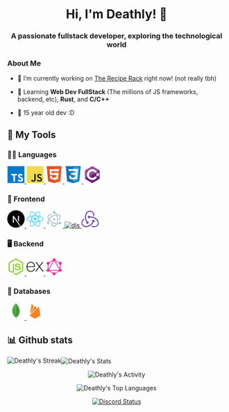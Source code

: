 <h1 align="center">Hi, I'm Deathly! 👋</h1>
<h3 align="center">A passionate fullstack developer, exploring the technological world</h3>

### About Me

- 👷 I’m currently working on [The Recipe Rack](http://thereciperack.ml) right now! (not really tbh)

- 🧠 Learning **Web Dev FullStack** (The millions of JS frameworks, backend, etc), **Rust**, and **C/C++**

- 🎂 15 year old dev :D

## 🔨 My Tools

### 👨‍💻 Languages

<p align="left"> 
  <a href="https://www.typescriptlang.org/" target="_blank"> 
    <img src="https://raw.githubusercontent.com/devicons/devicon/master/icons/typescript/typescript-original.svg" alt="TypeScript" width="40" height="40"/> </a>
  <a href="https://developer.mozilla.org/en-US/docs/Web/JavaScript" target="_blank"> 
    <img src="https://raw.githubusercontent.com/devicons/devicon/master/icons/javascript/javascript-original.svg" alt="JavaScript" width="40" height="40"/> </a>
  <a href="https://www.w3schools.com/html/" target="_blank"> 
    <img src="https://raw.githubusercontent.com/devicons/devicon/master/icons/html5/html5-original.svg" alt="HTML5" width="40" height="40"/> </a>
  <a href="https://www.w3schools.com/css/" target="_blank"> 
    <img src="https://raw.githubusercontent.com/devicons/devicon/master/icons/css3/css3-original.svg" alt="CSS3" width="40" height="40"/> </a> 
  <a href="https://www.w3schools.com/cs/" target="_blank"> 
    <img src="https://raw.githubusercontent.com/devicons/devicon/master/icons/csharp/csharp-original.svg" alt="CSharp" width="40" height="40"/> </a>
</p>

### 🧰 Frontend

<p align="left"> 
  <a href="https://nextjs.org" target="_blank"> 
    <img src="https://raw.githubusercontent.com/devicons/devicon/master/icons/nextjs/nextjs-original.svg" alt="NextJS" width="40" height="40"/> </a>
  <a href="https://reactjs.org/" target="_blank"> 
    <img src="https://raw.githubusercontent.com/devicons/devicon/master/icons/react/react-original.svg" alt="React" width="40" height="40"/> </a>
  <a href="https://electronjs.org" target="_blank"> 
    <img src="https://raw.githubusercontent.com/devicons/devicon/master/icons/electron/electron-original.svg" alt="Electron" width="40" height="40"/> </a>
  <a href="https://discord.js.org" target="_blank"> 
    <img src="https://avatars.githubusercontent.com/u/26492485" alt="djs" width="40" height="40"/> </a>
  <a href="https://redux.js.org/" target="_blank"> 
    <img src="https://raw.githubusercontent.com/devicons/devicon/master/icons/redux/redux-original.svg" alt="Redux" width="40" height="40"/> </a>
</p>

### 🖥 Backend

<p align="left"> 
  <a href="https://nodejs.org" target="_blank"> 
    <img src="https://raw.githubusercontent.com/devicons/devicon/master/icons/nodejs/nodejs-plain.svg" alt="NodeJS" width="40" height="40"/> </a>
  <a href="https://expressjs.com/" target="_blank"> 
    <img src="https://raw.githubusercontent.com/devicons/devicon/master/icons/express/express-original.svg" alt="Express" width="40" height="40"/> </a>
  <a href="https://graphql.org/" target="_blank"> 
    <img src="https://raw.githubusercontent.com/devicons/devicon/master/icons/graphql/graphql-plain.svg" alt="GraphQl" width="40" height="40"/> </a>
</p>

### 📝 Databases

<p align="left"> 
  <a href="https://www.mongodb.com/" target="_blank"> 
    <img src="https://raw.githubusercontent.com/devicons/devicon/master/icons/mongodb/mongodb-original.svg" alt="MongoDB" width="40" height="40"/> </a>
  <a href="https://firebase.google.com" target="_blank"> 
    <img src="https://raw.githubusercontent.com/devicons/devicon/master/icons/firebase/firebase-plain.svg" alt="Firebase" width="40" height="40"/> </a>
</p>

## 📊 Github stats

<!-- https://github.com/anuraghazra/github-readme-stats -->

<p>
  <img align="left" src="https://streak-stats.demolab.com?user=DeathlyBower959&background=141414&dates=C0C0C0&fire=CC3939&currStreakLabel=CC3939&stroke=C0C0C0&border=232323&ring=CC3939&currStreakNum=FFFFFF&sideNums=FFFFFF&sideLabels=FFFFFF" alt="Deathly's Streak" />
</p>

<p>
  <img align="center" src="https://github-readme-stats.vercel.app/api?username=DeathlyBower959&hide_border=true&show_icons=true&custom_title=Deathly%27s%20Stats&title_color=FFFFFF&icon_color=CC3939&text_color=C0C0C0&bg_color=141414" alt="Deathly's Stats" />
</p>

<p align="center">
  <img  alt="Deathly's Activity" src="https://github-readme-activity-graph.cyclic.app/graph?username=DeathlyBower959&bg_color=141414&color=CC3939&line=CC3939&point=C0C0C0" />
</p>

<p align="center">
  <img src="https://github-readme-stats.vercel.app/api/top-langs/?username=DeathlyBower959&hide_border=true&title_color=FFFFFF&icon_color=CC3939&text_color=C0C0C0&bg_color=141414" alt="Deathly's Top Languages" />
</p>

<a  href="https://discord.com/users/689284642184101970">
  <p align="center">
  <img src="https://lanyard.cnrad.dev/api/689284642184101970?theme=dark&bg=141414&hideDiscrim=true&hideBadges=true&borderRadius=5px&idleMessage=Probably%20coding%20lol..." alt="Discord Status">
  </p>
</a>
